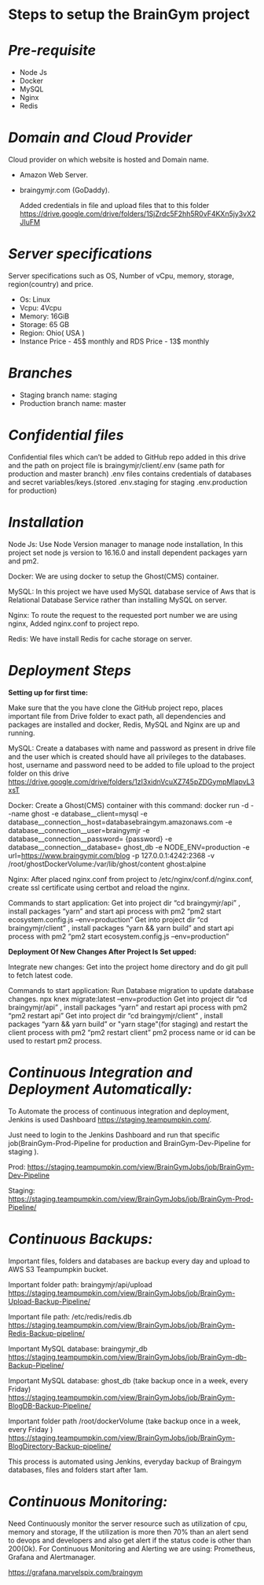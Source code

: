 # Steps to setup the BrainGym project

 # *Pre-requisite*
- Node Js
- Docker
- MySQL
- Nginx
- Redis 

# *Domain and Cloud Provider*
Cloud provider on which website is hosted and Domain name.
- Amazon Web Server.
- braingymjr.com (GoDaddy).

  Added credentials in file and upload files that to this folder https://drive.google.com/drive/folders/1SjZrdc5F2hh5R0vF4KXn5jy3vX2JIuFM
    
# *Server specifications*
Server specifications such as OS, Number of vCpu, memory, storage, region(country) and price.
 - Os: Linux
 - Vcpu: 4Vcpu
 - Memory: 16GiB
 - Storage: 65 GB
 - Region: Ohio( USA )
 - Instance Price - 45$ monthly and RDS Price - 13$ monthly

# *Branches*
- Staging branch name: staging
- Production branch name: master

# *Confidential files*
Confidential files which can’t be added to GitHub repo added in this drive and the path on project file is braingymjr/client/.env (same path for production and master branch)
.env files contains credentials of databases and secret variables/keys.(stored .env.staging for staging .env.production for production)

# *Installation*
Node Js: 
Use Node Version manager to manage node installation, In this project set node js version to 16.16.0 and install dependent packages yarn and pm2.

Docker:
We are using docker to setup the Ghost(CMS) container. 

MySQL:
In this project we have used MySQL database service of Aws that is Relational Database Service rather than installing MySQL on server. 

Nginx:
To route the request to the requested port number we are using nginx, Added nginx.conf to project repo.

Redis: 
We have install Redis for cache storage on server.

# *Deployment Steps*

__Setting up for first time:__

Make sure that the you have clone the GitHub project repo, places important file from Drive folder to exact path, all dependencies and packages are installed and docker, Redis, MySQL and Nginx are up and running.

MySQL:
Create a databases with name and password as present in drive file and the user which is created should have all privileges to the databases. host, username and password need to be added to  file upload to the project folder on this drive https://drive.google.com/drive/folders/1zI3xidnVcuXZ745pZDGympMlapvL3xsT

Docker:
Create a Ghost(CMS) container with this command:
docker run -d --name ghost -e database__client=mysql -e database__connection__host=databasebraingym.amazonaws.com -e database__connection__user=braingymjr -e database__connection__password= {password} -e database__connection__database= ghost_db -e NODE_ENV=production -e url=https://www.braingymjr.com/blog -p 127.0.0.1:4242:2368 -v /root/ghostDockerVolume:/var/lib/ghost/content ghost:alpine

Nginx:
After placed nginx.conf from project to /etc/nginx/conf.d/nginx.conf, create ssl certificate using certbot and reload the nginx.

Commands to start application:
Get into project dir “cd braingymjr/api” , install packages “yarn”  and start api process with pm2 “pm2 start ecosystem.config.js –env=production”
Get into project dir “cd braingymjr/client” , install packages “yarn && yarn build”  and start api process with pm2 “pm2 start ecosystem.config.js –env=production”

__Deployment Of New Changes After Project Is Set upped:__

Integrate new changes:
Get into the project home directory and do git pull to fetch latest code.

Commands to start application:
Run Database migration to update database changes. npx knex migrate:latest –env=production
Get into project dir “cd braingymjr/api” , install packages “yarn”  and restart api process with pm2 “pm2 restart api”
Get into project dir “cd braingymjr/client” , install packages “yarn && yarn build” or "yarn stage"(for staging)  and restart the client process with pm2 “pm2 restart client”
pm2 process name or id can be used to restart pm2 process.


# *Continuous Integration and Deployment Automatically:*
To Automate the process of continuous integration and deployment, Jenkins is used Dashboard https://staging.teampumpkin.com/.

Just need to login to the Jenkins Dashboard and run that specific job(BrainGym-Prod-Pipeline for production and BrainGym-Dev-Pipeline for staging ).

Prod: https://staging.teampumpkin.com/view/BrainGymJobs/job/BrainGym-Dev-Pipeline

Staging: https://staging.teampumpkin.com/view/BrainGymJobs/job/BrainGym-Prod-Pipeline/

# *Continuous Backups:*

Important files, folders and databases are backup every day and upload to AWS S3 Teampumpkin bucket.


Important folder path: braingymjr/api/upload https://staging.teampumpkin.com/view/BrainGymJobs/job/BrainGym-Upload-Backup-Pipeline/


Important file path: /etc/redis/redis.db https://staging.teampumpkin.com/view/BrainGymJobs/job/BrainGym-Redis-Backup-pipeline/


Important MySQL database: braingymjr_db https://staging.teampumpkin.com/view/BrainGymJobs/job/BrainGym-db-Backup-Pipeline/


Important MySQL database: ghost_db (take backup once in a week, every Friday) https://staging.teampumpkin.com/view/BrainGymJobs/job/BrainGym-BlogDB-Backup-Pipeline/


Important folder path /root/dockerVolume (take backup once in a week, every Friday ) https://staging.teampumpkin.com/view/BrainGymJobs/job/BrainGym-BlogDirectory-Backup-pipeline/


This process is automated using Jenkins, everyday backup of Braingym databases, files and folders start after 1am. 


# *Continuous Monitoring:*
Need Continuously monitor the server resource such as utilization of cpu, memory and storage, If the utilization is more then 70% than an alert send to devops and developers and also get alert if the status code is other than 200(Ok).
For Continuous Monitoring and Alerting we are using: Prometheus, Grafana and Alertmanager.

https://grafana.marvelspix.com/braingym
